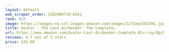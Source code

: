 ```yaml
---
layout: default 
﻿web_scraper_order: 1582906710-6551
rank: #33
image: https://images-na.ssl-images-amazon.com/images/I/51epl4GlRXL.jpg
title: Avatar - The Last Airbender: The Complete…
url: https://www.amazon.com/Avatar-Last-Airbender-Complete-Blu-ray/dp/B07BC5STNG/ref=zg_mw_movies-tv_33?_encoding=UTF8&psc=1&refRID=0STWD1YRS3TMPPRB8GBJ
reviews: 4.7 out of 5 stars
price: $32.00 
---
```


